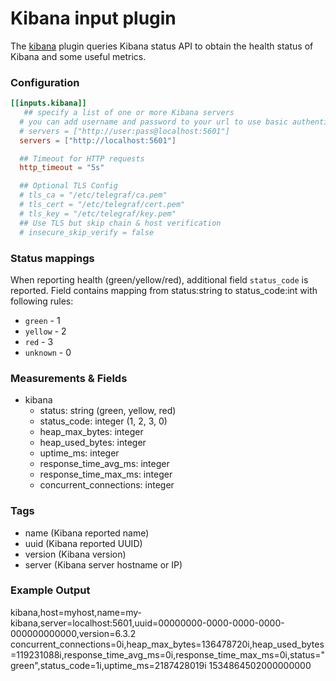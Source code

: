 # Kibana input plugin

The [kibana](https://www.elastic.co/) plugin queries Kibana status API to
obtain the health status of Kibana and some useful metrics.

### Configuration

```toml
[[inputs.kibana]]
   ## specify a list of one or more Kibana servers
  # you can add username and password to your url to use basic authentication:
  # servers = ["http://user:pass@localhost:5601"]
  servers = ["http://localhost:5601"]

  ## Timeout for HTTP requests
  http_timeout = "5s"

  ## Optional TLS Config
  # tls_ca = "/etc/telegraf/ca.pem"
  # tls_cert = "/etc/telegraf/cert.pem"
  # tls_key = "/etc/telegraf/key.pem"
  ## Use TLS but skip chain & host verification
  # insecure_skip_verify = false
```

### Status mappings

When reporting health (green/yellow/red), additional field `status_code`
is reported. Field contains mapping from status:string to status_code:int
with following rules:

- `green` - 1
- `yellow` - 2
- `red` - 3
- `unknown` - 0

### Measurements & Fields

- kibana
  - status: string (green, yellow, red)
  - status_code: integer (1, 2, 3, 0)
  - heap_max_bytes: integer
  - heap_used_bytes: integer
  - uptime_ms: integer
  - response_time_avg_ms: integer
  - response_time_max_ms: integer
  - concurrent_connections: integer

### Tags

- name (Kibana reported name)
- uuid (Kibana reported UUID)
- version (Kibana version)
- server (Kibana server hostname or IP)

### Example Output

kibana,host=myhost,name=my-kibana,server=localhost:5601,uuid=00000000-0000-0000-0000-000000000000,version=6.3.2 concurrent_connections=0i,heap_max_bytes=136478720i,heap_used_bytes=119231088i,response_time_avg_ms=0i,response_time_max_ms=0i,status="green",status_code=1i,uptime_ms=2187428019i 1534864502000000000
